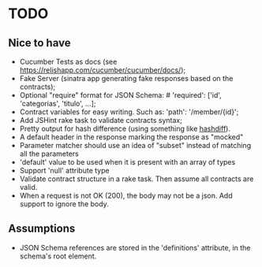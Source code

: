 # TODO

## Nice to have

- Cucumber Tests as docs (see https://relishapp.com/cucumber/cucumber/docs/);
- Fake Server (sinatra app generating fake responses based on the contracts);
- Optional "require" format for JSON Schema: # 'required': ['id', 'categorias', 'titulo', ...];
- Contract variables for easy writing. Such as: 'path': '/member/{id}';
- Add JSHint rake task to validate contracts syntax;
- Pretty output for hash difference (using something like [hashdiff](https://github.com/liufengyun/hashdiff)).
- A default header in the response marking the response as "mocked"
- Parameter matcher should use an idea of "subset" instead of matching all the parameters
- 'default' value to be used when it is present with an array of types
- Support 'null' attribute type
- Validate contract structure in a rake task. Then assume all contracts are valid.
- When a request is not OK (200), the body may not be a json. Add support to ignore the body.

## Assumptions

- JSON Schema references are stored in the 'definitions' attribute, in the schema's root element.
